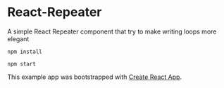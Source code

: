 # React-Repeater
A simple React Repeater component that try to make writing loops more elegant

```
npm install

npm start
```
This example app was bootstrapped with [Create React App](https://github.com/facebook/create-react-app).
